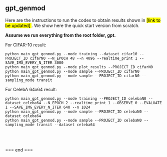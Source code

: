 ## gpt_genmod
Here are the instructions to run the codes to obtain results shown in <mark> [link to be updated] </mark>. We show here the quick start version from scratch. 

**Assume we run everything from the root folder, gpt.**

For CIFAR-10 result:
```
python main_gpt_genmod.py --mode training --dataset cifar10 --PROJECT_ID cifarN0 --N_EPOCH 48 --n 4096 --realtime_print 1 --SAVE_IMG_EVERY_N_ITER 3000 
python main_gpt_genmod.py --mode plot_results --PROJECT_ID cifarN0
python main_gpt_genmod.py --mode sample --PROJECT_ID cifarN0
python main_gpt_genmod.py --mode sample --PROJECT_ID cifarN0 --sampling_mode transit
```

For CelebA 64x64 result:
```
python main_gpt_genmod.py --mode training --PROJECT_ID celebaN0 --dataset celeba64 --N_EPOCH 2 --realtime_print 1 --OBSERVE 0 --EVALUATE 1 --SAVE_IMG_EVERY_N_ITER 640 --n 1024
python main_gpt_genmod.py --mode sample --PROJECT_ID celebaN0 --dataset celeba64
python main_gpt_genmod.py --mode sample --PROJECT_ID celebaN0 --sampling_mode transit --dataset celeba64
```

<br>
<br>
<br>
=== end ===
<br>
<br>
<br>
